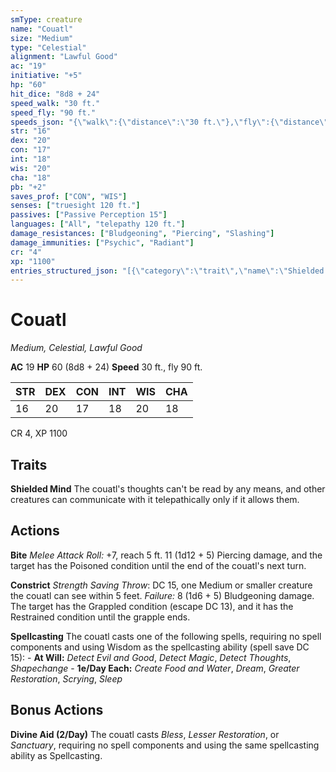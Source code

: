 ```yaml
---
smType: creature
name: "Couatl"
size: "Medium"
type: "Celestial"
alignment: "Lawful Good"
ac: "19"
initiative: "+5"
hp: "60"
hit_dice: "8d8 + 24"
speed_walk: "30 ft."
speed_fly: "90 ft."
speeds_json: "{\"walk\":{\"distance\":\"30 ft.\"},\"fly\":{\"distance\":\"90 ft.\"}}"
str: "16"
dex: "20"
con: "17"
int: "18"
wis: "20"
cha: "18"
pb: "+2"
saves_prof: ["CON", "WIS"]
senses: ["truesight 120 ft."]
passives: ["Passive Perception 15"]
languages: ["All", "telepathy 120 ft."]
damage_resistances: ["Bludgeoning", "Piercing", "Slashing"]
damage_immunities: ["Psychic", "Radiant"]
cr: "4"
xp: "1100"
entries_structured_json: "[{\"category\":\"trait\",\"name\":\"Shielded Mind\",\"text\":\"The couatl's thoughts can't be read by any means, and other creatures can communicate with it telepathically only if it allows them.\"},{\"category\":\"action\",\"name\":\"Bite\",\"text\":\"*Melee Attack Roll:* +7, reach 5 ft. 11 (1d12 + 5) Piercing damage, and the target has the Poisoned condition until the end of the couatl's next turn.\",\"kind\":\"Melee Attack Roll\",\"to_hit\":\"+7\",\"range\":\"5 ft\",\"damage\":\"11 (1d12 + 5) Piercing\"},{\"category\":\"action\",\"name\":\"Constrict\",\"text\":\"*Strength Saving Throw*: DC 15, one Medium or smaller creature the couatl can see within 5 feet. *Failure:*  8 (1d6 + 5) Bludgeoning damage. The target has the Grappled condition (escape DC 13), and it has the Restrained condition until the grapple ends.\",\"damage\":\"8 (1d6 + 5) Bludgeoning\",\"save_ability\":\"STR\",\"save_dc\":15},{\"category\":\"action\",\"name\":\"Spellcasting\",\"text\":\"The couatl casts one of the following spells, requiring no spell components and using Wisdom as the spellcasting ability (spell save DC 15): - **At Will:** *Detect Evil and Good*, *Detect Magic*, *Detect Thoughts*, *Shapechange* - **1e/Day Each:** *Create Food and Water*, *Dream*, *Greater Restoration*, *Scrying*, *Sleep*\"},{\"category\":\"bonus\",\"name\":\"Divine Aid\",\"recharge\":\"2/Day\",\"text\":\"The couatl casts *Bless*, *Lesser Restoration*, or *Sanctuary*, requiring no spell components and using the same spellcasting ability as Spellcasting.\"}]"
---
```


# Couatl
*Medium, Celestial, Lawful Good*

**AC** 19
**HP** 60 (8d8 + 24)
**Speed** 30 ft., fly 90 ft.

| STR | DEX | CON | INT | WIS | CHA |
| --- | --- | --- | --- | --- | --- |
| 16 | 20 | 17 | 18 | 20 | 18 |

CR 4, XP 1100

## Traits

**Shielded Mind**
The couatl's thoughts can't be read by any means, and other creatures can communicate with it telepathically only if it allows them.

## Actions

**Bite**
*Melee Attack Roll:* +7, reach 5 ft. 11 (1d12 + 5) Piercing damage, and the target has the Poisoned condition until the end of the couatl's next turn.

**Constrict**
*Strength Saving Throw*: DC 15, one Medium or smaller creature the couatl can see within 5 feet. *Failure:*  8 (1d6 + 5) Bludgeoning damage. The target has the Grappled condition (escape DC 13), and it has the Restrained condition until the grapple ends.

**Spellcasting**
The couatl casts one of the following spells, requiring no spell components and using Wisdom as the spellcasting ability (spell save DC 15): - **At Will:** *Detect Evil and Good*, *Detect Magic*, *Detect Thoughts*, *Shapechange* - **1e/Day Each:** *Create Food and Water*, *Dream*, *Greater Restoration*, *Scrying*, *Sleep*

## Bonus Actions

**Divine Aid (2/Day)**
The couatl casts *Bless*, *Lesser Restoration*, or *Sanctuary*, requiring no spell components and using the same spellcasting ability as Spellcasting.
